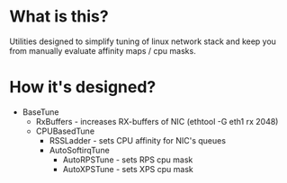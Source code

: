 # What is this?

Utilities designed to simplify tuning of linux network stack and keep you from manually evaluate affinity maps / cpu masks.

# How it's designed?

- BaseTune
  - RxBuffers - increases RX-buffers of NIC (ethtool -G eth1 rx 2048)
  - CPUBasedTune
    - RSSLadder - sets CPU affinity for NIC's queues
    - AutoSoftirqTune
      - AutoRPSTune - sets RPS cpu mask
      - AutoXPSTune - sets XPS cpu mask
